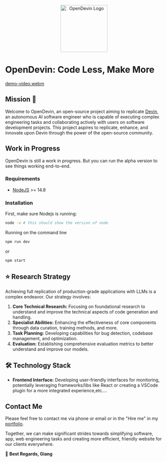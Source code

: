 <p align="center">
  <img alt="OpenDevin Logo" src="/frontend/public/img/icon-our.png" width="150" />
</p>

# OpenDevin: Code Less, Make More

[demo-video.webm]()

## Mission 🎯

Welcome to OpenDevin, an open-source project aiming to replicate [Devin](https://www.cognition-labs.com/introducing-devin), an autonomous AI software engineer who is capable of executing complex engineering tasks and collaborating actively with users on software development projects. This project aspires to replicate, enhance, and innovate upon Devin through the power of the open-source community.

## Work in Progress

OpenDevin is still a work in progress. But you can run the alpha version to see things working end-to-end.

### Requirements

- [NodeJS](https://docs.npmjs.com/downloading-and-installing-node-js-and-npm) >= 14.8

### Installation

First, make sure Nodejs is running:

```bash
node -v # this should show the version of node
```

Running on the command line

```bash
npm run dev
```

or

```bash
npm start
```

## ⭐️ Research Strategy

Achieving full replication of production-grade applications with LLMs is a complex endeavor. Our strategy involves:

1. **Core Technical Research:** Focusing on foundational research to understand and improve the technical aspects of code generation and handling.
2. **Specialist Abilities:** Enhancing the effectiveness of core components through data curation, training methods, and more.
3. **Task Planning:** Developing capabilities for bug detection, codebase management, and optimization.
4. **Evaluation:** Establishing comprehensive evaluation metrics to better understand and improve our models.

## 🛠 Technology Stack

- **Frontend Interface:** Developing user-friendly interfaces for monitoring, potentially leveraging frameworks/libs like React or creating a VSCode plugin for a more integrated experience,etc....

## Contact Me

Please feel free to contact me via phone or email or in the "Hire me" in my [portfolio](https://portfolio-mu-ivory-58.vercel.app/).

Together, we can make significant strides towards simplifying software, app, web engineering tasks and creating more efficient, friendly website for our clients everywhere.

🐚 **Best Regards, Giang**
